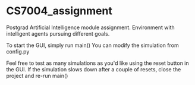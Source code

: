 # CS7004_assignment
Postgrad Artificial Intelligence module assignment. Environment with intelligent agents pursuing different goals.

To start the GUI, simply run main() 
You can modify the simulation from config.py

Feel free to test as many simulations as you'd like using the reset button in the GUI.
If the simulation slows down after a couple of resets, close the project and re-run main()